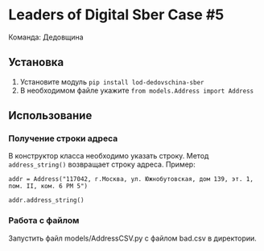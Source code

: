 # Leaders of Digital Sber Case #5

Команда: Дедовщина

## Установка

1. Установите модуль `pip install lod-dedovschina-sber`
2. В необходимом файле укажите `from models.Address import Address`

## Использование

### Получение строки адреса

В конструктор класса необходимо указать строку. Метод `address_string()` возвращает строку адреса. Пример:
```
addr = Address("117042, г.Москва, ул. Южнобутовская, дом 139, эт. 1, пом. II, ком. 6 РМ 5")

addr.address_string()
```

### Работа с файлом

Запустить файл models/AddressCSV.py с файлом bad.csv в директории.